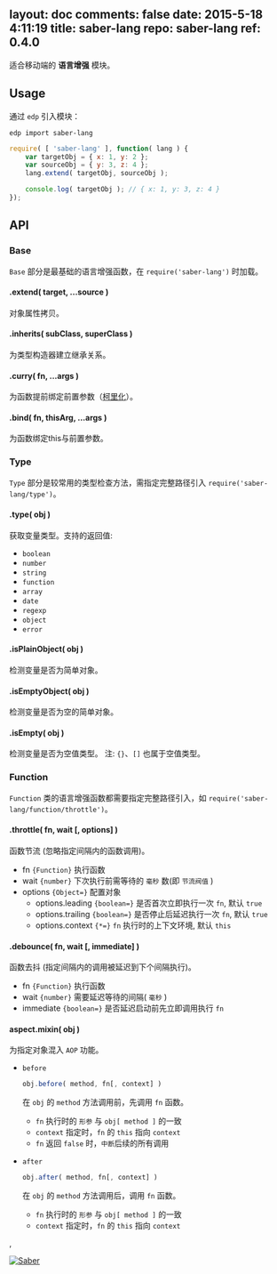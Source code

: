 layout: doc
comments: false
date: 2015-5-18 4:11:19
title: saber-lang
repo: saber-lang
ref: 0.4.0
---

适合移动端的 **语言增强** 模块。

## Usage

通过 `edp` 引入模块：

    edp import saber-lang

```javascript
require( [ 'saber-lang' ], function( lang ) {
    var targetObj = { x: 1, y: 2 };
    var sourceObj = { y: 3, z: 4 };
    lang.extend( targetObj, sourceObj );

    console.log( targetObj ); // { x: 1, y: 3, z: 4 }
});
```

## API

### Base

`Base` 部分是最基础的语言增强函数，在 `require('saber-lang')` 时加载。

#### .extend( target, ...source )

对象属性拷贝。

#### .inherits( subClass, superClass )

为类型构造器建立继承关系。

#### .curry( fn, ...args )

为函数提前绑定前置参数（[柯里化](http://en.wikipedia.org/wiki/Currying)）。

#### .bind( fn, thisArg, ...args )

为函数绑定this与前置参数。


### Type

`Type` 部分是较常用的类型检查方法，需指定完整路径引入 `require('saber-lang/type')`。

#### .type( obj )

获取变量类型。支持的返回值:

* `boolean`
* `number`
* `string`
* `function`
* `array`
* `date`
* `regexp`
* `object`
* `error`

#### .isPlainObject( obj )

检测变量是否为简单对象。

#### .isEmptyObject( obj )

检测变量是否为空的简单对象。

#### .isEmpty( obj )

检测变量是否为空值类型。 注: `{}`、`[]` 也属于空值类型。


### Function

`Function` 类的语言增强函数都需要指定完整路径引入，如 `require('saber-lang/function/throttle')`。

#### .throttle( fn, wait [, options] )

函数节流 (忽略指定间隔内的函数调用)。

+ fn `{Function}` 执行函数
+ wait `{number}` 下次执行前需等待的 `毫秒` 数(即 `节流阀值` )
+ options `{Object=}` 配置对象
    + options.leading `{boolean=}` 是否首次立即执行一次 `fn`, 默认 `true`
    + options.trailing `{boolean=}` 是否停止后延迟执行一次 `fn`, 默认 `true`
    + options.context `{*=}` `fn` 执行时的上下文环境, 默认 `this`

#### .debounce( fn, wait [, immediate] )

函数去抖 (指定间隔内的调用被延迟到下个间隔执行)。

+ fn `{Function}` 执行函数
+ wait `{number}` 需要延迟等待的间隔( `毫秒` )
+ immediate `{boolean=}` 是否延迟启动前先立即调用执行 `fn`

#### aspect.mixin( obj )

为指定对象混入 `AOP` 功能。

+ `before`

    ```javascript
    obj.before( method, fn[, context] )
    ```

    在 `obj` 的 `method` 方法调用前，先调用 `fn` 函数。
    
    * `fn` 执行时的 `形参` 与 `obj[ method ]` 的一致
    * `context` 指定时，`fn` 的 `this` 指向 `context`
    * `fn` 返回 `false` 时，`中断`后续的所有调用

+ `after`

    ```javascript
    obj.after( method, fn[, context] )
    ```

    在 `obj` 的 `method` 方法调用后，调用 `fn` 函数。

    * `fn` 执行时的 `形参` 与 `obj[ method ]` 的一致
    * `context` 指定时，`fn` 的 `this` 指向 `context`


,

[![Saber](https://f.cloud.github.com/assets/157338/1485433/aeb5c72a-4714-11e3-87ae-7ef8ae66e605.png)](http://ecomfe.github.io/saber/)
